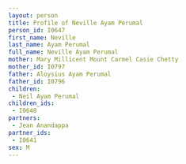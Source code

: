 ```yaml
---
layout: person
title: Profile of Neville Ayam Perumal
person_id: I0647
first_name: Neville
last_name: Ayam Perumal
full_name: Neville Ayam Perumal
mother: Mary Millicent Mount Carmel Casie Chetty
mother_id: I0797
father: Aloysius Ayam Perumal
father_id: I0796
children:
 - Neil Ayam Perumal
children_ids:
 - I0648
partners:
 - Jean Anandappa
partner_ids:
 - I0641
sex: M
---
```



